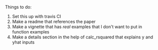 Things to do:
1. Set this up with travis CI
2. Make a readme that references the paper
3. Make a vignette that has *real* examples that I don't want to put in function examples
4. Make a details section in the help of calc_rsquared that explains y and yhat inputs
